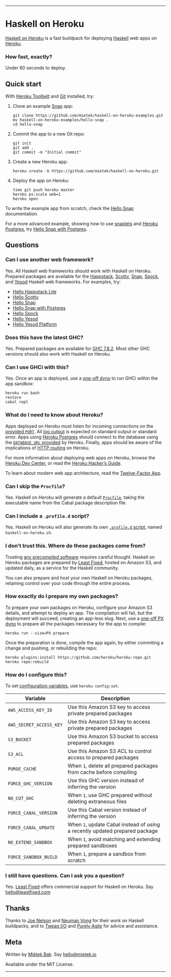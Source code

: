 ----


Haskell on Heroku
=================

[Haskell on Heroku][] is a fast buildpack for deploying [Haskell][] web apps on [Heroku][].


###  How fast, exactly?

Under 60 seconds to deploy.


Quick start
-----------

With [Heroku Toolbelt][] and [Git][] installed, try:

1.  Clone an example [Snap][] app:

        git clone https://github.com/mietek/haskell-on-heroku-examples.git
        mv haskell-on-heroku-examples/hello-snap .
        cd hello-snap

2.  Commit the app to a new Git repo:

        git init
        git add .
        git commit -m "Initial commit"

3.  Create a new Heroku app:

        heroku create -b https://github.com/mietek/haskell-on-heroku.git

4.  Deploy the app on Heroku:

        time git push heroku master
        heroku ps:scale web=1
        heroku open

To write the example app from scratch, check the [Hello Snap][] documentation.

For a more advanced example, showing how to use [snaplets][] and [Heroku Postgres][], try [Hello Snap with Postgres][].


Questions
---------

###  Can I use another web framework?

Yes.  All Haskell web frameworks should work with Haskell on Heroku.  Prepared packages are available for the [Happstack][], [Scotty][], [Snap][], [Spock][], and [Yesod][] Haskell web frameworks.  For examples, try:

*   [Hello Happstack Lite][]
*   [Hello Scotty][]
*   [Hello Snap][]
*   [Hello Snap with Postgres][]
*   [Hello Spock][]
*   [Hello Yesod][]
*   [Hello Yesod Platform][]


###  Does this have the latest GHC?

Yes.  Prepared packages are available for [GHC 7.8.2][].  Most other GHC versions should also work with Haskell on Heroku.


###  Can I use GHCi with this?

Yes.  Once an app is deployed, use a [one-off dyno][] to run GHCi within the app sandbox:

    heroku run bash
    restore
    cabal repl


###  What do I need to know about Heroku?

Apps deployed on Heroku must listen for incoming connections on the [provided `PORT`][].  All [log output][] is expected on standard output or standard error.  Apps using [Heroku Postgres][] should connect to the database using the [`DATABASE_URL` provided][] by Heroku.  Finally, apps should be aware of the implications of [HTTP routing][] on Heroku.

For more information about deploying web apps on Heroku, browse the [Heroku Dev Center][], or read the [Heroku Hacker’s Guide][].

To learn about modern web app architecture, read the [Twelve-Factor App][].


###  Can I skip the `Procfile`?

Yes.  Haskell on Heroku will generate a default [`Procfile`][], taking the executable name from the Cabal package description file.


###  Can I include a `.profile.d` script?

Yes.  Haskell on Heroku will also generate its own [`.profile.d` script][], named `haskell-on-heroku.sh`.


###  I don’t trust this.  Where do these packages come from?

Trusting [any precompiled software][] requires careful thought.  Haskell on Heroku packages are prepared by [Least Fixed][], hosted on Amazon S3, and updated daily, as a service for the Haskell community.

You can also prepare and host your own Haskell on Heroku packages, retaining control over your code through the entire process.


###  How exactly do I prepare my own packages?

To prepare your own packages on Heroku, configure your Amazon S3 details, and attempt to deploy an app.  The compilation will fail, but the deployment will succeed, creating an app-less slug.  Next, use a [one-off PX dyno][] to prepare all the packages necessary for the app to compile:

    heroku run --size=PX prepare

Once the preparation is done, compile the app again, by either commiting a change and pushing, or rebuilding the repo:

    heroku plugins:install https://github.com/heroku/heroku-repo.git
    heroku repo:rebuild


###  How do I configure this?

To set [configuration variables][], use `heroku config:set`.

Variable                | Description
------------------------|------------
`AWS_ACCESS_KEY_ID`     | Use this Amazon S3 key to access private prepared packages
`AWS_SECRET_ACCESS_KEY` | Use this Amazon S3 key to access private prepared packages
`S3_BUCKET`             | Use this Amazon S3 bucket to access prepared packages
`S3_ACL`                | Use this Amazon S3 ACL to control access to prepared packages
`PURGE_CACHE`           | When `1`, delete all prepared packages from cache before compiling
`FORCE_GHC_VERSION`     | Use this GHC version instead of inferring the version
`NO_CUT_GHC`            | When `1`, use GHC prepared without deleting extraneous files
`FORCE_CABAL_VERSION`   | Use this Cabal version instead of inferring the version
`FORCE_CABAL_UPDATE`    | When `1`, update Cabal instead of using a recently updated prepared package
`NO_EXTEND_SANDBOX`     | When `1`, avoid matching and extending prepared sandboxes
`FORCE_SANDBOX_BUILD`   | When `1`, prepare a sandbox from scratch


###  I still have questions.  Can I ask you a question?

Yes.  [Least Fixed][] offers commercial support for Haskell on Heroku.  Say hello@leastfixed.com


Thanks
------

Thanks to [Joe Nelson][] and [Neuman Vong][] for their work on Haskell buildpacks, and to [Tweag I/O][] and [Purely Agile][] for advice and assistance.


Meta
----

Written by [Miëtek Bak][].  Say hello@mietek.io

Available under the MIT License.


----

[Haskell on Heroku]:            https://github.com/mietek/haskell-on-heroku
[Haskell]:                      http://www.haskell.org
[Heroku]:                       https://www.heroku.com

[Heroku Toolbelt]:              https://toolbelt.herokuapp.com
[Git]:                          http://git-scm.com
[Snap]:                         http://snapframework.com
[Hello Snap]:                   https://github.com/mietek/haskell-on-heroku-examples/tree/master/hello-snap
[snaplets]:                     http://snapframework.com/snaplets
[Heroku Postgres]:              https://www.heroku.com/postgres
[Hello Snap with Postgres]:     https://github.com/mietek/haskell-on-heroku-examples/tree/master/hello-snap-with-postgres

[GHC]:                          http://www.haskell.org/ghc
[Cabal]:                        http://www.haskell.org/cabal
[Hackage]:                      http://hackage.haskell.org/packages
[Happstack]:                    http://happstack.com
[Scotty]:                       https://github.com/scotty-web/scotty
[Spock]:                        https://github.com/agrafix/Spock
[Yesod]:                        http://www.yesodweb.com
[Hello Happstack Lite]:         https://github.com/mietek/haskell-on-heroku-examples/tree/master/hello-happstack-lite
[Hello Scotty]:                 https://github.com/mietek/haskell-on-heroku-examples/tree/master/hello-scotty
[Hello Spock]:                  https://github.com/mietek/haskell-on-heroku-examples/tree/master/hello-spock
[Hello Yesod]:                  https://github.com/mietek/haskell-on-heroku-examples/tree/master/hello-yesod
[Hello Yesod Platform]:         https://github.com/mietek/haskell-on-heroku-examples/tree/master/hello-yesod-platform
[GHC 7.8.2]:                    http://www.haskell.org/ghc/download_ghc_7_8_2
[one-off dyno]:                 https://devcenter.heroku.com/articles/one-off-dynos
[provided `PORT`]:              https://devcenter.heroku.com/articles/runtime-principles#web-servers
[log output]:                   https://devcenter.heroku.com/articles/logging#writing-to-your-log
[`DATABASE_URL` provided]:      https://devcenter.heroku.com/articles/heroku-postgresql#establish-primary-db
[HTTP routing]:                 https://devcenter.heroku.com/articles/http-routing#heroku-headers
[Heroku Dev Center]:            https://devcenter.heroku.com
[Heroku Hacker’s Guide]:        http://www.theherokuhackersguide.com
[Twelve-Factor App]:            http://12factor.net
[`Procfile`]:                   https://devcenter.heroku.com/articles/procfile
[`.profile.d` script]:          https://devcenter.heroku.com/articles/profiled
[any precompiled software]:     http://cm.bell-labs.com/who/ken/trust.html
[one-off PX dyno]:              https://devcenter.heroku.com/articles/dyno-size#setting-dyno-size-one-off-dynos
[configuration variables]:      https://devcenter.heroku.com/articles/config-vars

[Joe Nelson]:                   http://begriffs.com
[Neuman Vong]:                  https://github.com/luciferous
[Tweag I/O]:                    http://www.tweag.io
[Purely Agile]:                 http://purelyagile.com

[Least Fixed]:                  http://leastfixed.com
[Miëtek Bak]:                   http://mietek.io
